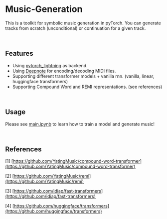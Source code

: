 # Music-Generation

This is a toolkit for symbolic music generation in pyTorch. You can generate tracks from scratch (unconditional) or continuation for a given track.

<br/>

## Features
- Using [pytorch_lightning](https://www.pytorchlightning.ai) as backend.
- Using [Deepnote](https://github.com/s-omranpour/DeepNote) for encoding/decoding MIDI files.
- Supporting different transformer models + vanilla rnn. (vanilla, linear, huggingface transformers)
- Supporting Compound Word and REMI representations. (see references)

<br/>

## Usage
Please see [main.ipynb](main.ipynb) to learn how to train a model and generate music!

<br/>

## References
[1] [https://github.com/YatingMusic/compound-word-transformer](https://github.com/YatingMusic/compound-word-transformer)

[2] [https://github.com/YatingMusic/remi](https://github.com/YatingMusic/remi)

[3] [https://github.com/idiap/fast-transformers](https://github.com/idiap/fast-transformers)

[4] [https://github.com/huggingface/transformers](https://github.com/huggingface/transformers)
